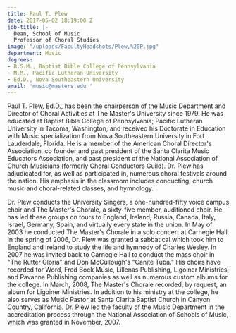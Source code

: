 ```yaml
---
title: Paul T. Plew
date: 2017-05-02 18:19:00 Z
job-title: |-
  Dean, School of Music
  Professor of Choral Studies
image: "/uploads/FacultyHeadshots/Plew,%20P.jpg"
department: Music
degrees:
- B.S.M., Baptist Bible College of Pennsylvania
- M.M., Pacific Lutheran University
- Ed.D., Nova Southeastern University
email: 'music@masters.edu '
---
```


Paul T. Plew, Ed.D., has been the chairperson of the Music Department and Director of Choral Activities at The Master's University since 1979. He was educated at Baptist Bible College of Pennsylvania; Pacific Lutheran University in Tacoma, Washington; and received his Doctorate in Education with Music specialization from Nova Southeastern University in Fort Lauderdale, Florida. He is a member of the American Choral Director's Association, co founder and past president of the Santa Clarita Music Educators Association, and past president of the National Association of Church Musicians (formerly Choral Conductors Guild). Dr. Plew has adjudicated for, as well as participated in, numerous choral festivals around the nation. His emphasis in the classroom includes conducting, church music and choral-related classes, and hymnology.

Dr. Plew conducts the University Singers, a one-hundred-fifty voice campus choir and The Master's  Chorale, a sixty-five member, auditioned choir. He has led these groups on tours to England, Ireland, Russia, Canada, Italy, Israel, Germany, Spain, and virtually every state in the union. In May of 2003 he conducted The Master's Chorale in a solo concert at Carnegie Hall. In the spring of 2006, Dr. Plew was granted a sabbatical which took him to England and Ireland to study the life and hymnody of Charles Wesley. In 2007 he was invited back to Carnegie Hall to conduct the mass choir in "The Rutter Gloria" and Don McCullough's "Canite Tuba." His choirs have recorded for Word, Fred Bock Music, Lillenas Publishing, Ligoiner Ministries, and Pavanne Publishing companies as well as numerous custom albums for the college. In March, 2008, The Master's Chorale recorded, by request, an album for Ligoiner Ministries. In addition to his ministry at the college, he also serves as Music Pastor at Santa Clarita Baptist Church in Canyon Country, California. Dr. Plew led the faculty of the Music Department in the accreditation process through the National Association of Schools of Music, which was granted in November, 2007.